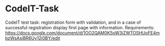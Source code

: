 # CodeIT-Task
CodeIT test task: registration form with validation, and in a case of successful  registration display first page with information. Requirements: https://docs.google.com/document/d/1OO2QAM0K5oW3jZWTOSHUoFE4mbzWsAsiBR6Uy12i0BY/edit
